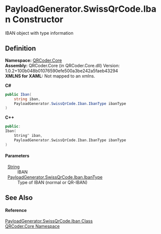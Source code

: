 # PayloadGenerator.SwissQrCode.Iban Constructor


IBAN object with type information



## Definition
**Namespace:** <a href="N_QRCoder_Core.md">QRCoder.Core</a>  
**Assembly:** QRCoder.Core (in QRCoder.Core.dll) Version: 1.0.2+100b048b01076590efe500a3be242a5faeb43294  
**XMLNS for XAML:** Not mapped to an xmlns.

**C#**
``` C#
public Iban(
	string iban,
	PayloadGenerator.SwissQrCode.Iban.IbanType ibanType
)
```
**C++**
``` C++
public:
Iban(
	String^ iban, 
	PayloadGenerator.SwissQrCode.Iban.IbanType ibanType
)
```



#### Parameters
<dl><dt>  <a href="https://learn.microsoft.com/dotnet/api/system.string" target="_blank" rel="noopener noreferrer">String</a></dt><dd>IBAN</dd><dt>  <a href="T_QRCoder_Core_PayloadGenerator_SwissQrCode_Iban_IbanType.md">PayloadGenerator.SwissQrCode.Iban.IbanType</a></dt><dd>Type of IBAN (normal or QR-IBAN)</dd></dl>

## See Also


#### Reference
<a href="T_QRCoder_Core_PayloadGenerator_SwissQrCode_Iban.md">PayloadGenerator.SwissQrCode.Iban Class</a>  
<a href="N_QRCoder_Core.md">QRCoder.Core Namespace</a>  
